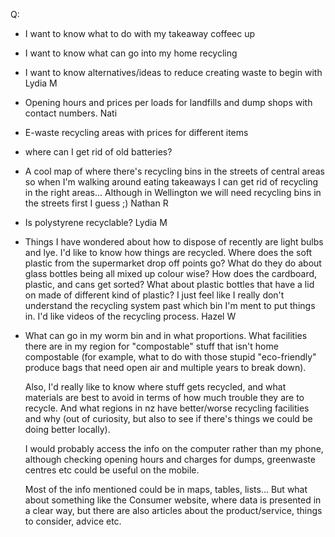 Q:

- I want to know what to do with my takeaway coffeec up
- I want to know what can go into my home recycling
- I want to know alternatives/ideas to reduce creating waste to begin with
Lydia M
- Opening hours and prices per loads for landfills and dump shops with contact numbers.
Nati
- E-waste recycling areas with prices for different items
- where can I get rid of old batteries?
- A cool map of where there's recycling bins in the streets of central areas so when I'm walking around eating takeaways I can get rid of recycling in the right areas... Although in Wellington we will need recycling bins in the streets first I guess ;)
Nathan R
-  Is polystyrene recyclable?
Lydia M
- Things I have wondered about how to dispose of recently are light bulbs and lye. I'd like to know how things are recycled. Where does the soft plastic from the supermarket drop off points go? What do they do about glass bottles being all mixed up colour wise? How does the cardboard, plastic, and cans get sorted? What about plastic bottles that have a lid on made of different kind of plastic? I just feel like I really don't understand the recycling system past which bin I'm ment to put things in. I'd like videos of the recycling process.
Hazel W
- What can go in my worm bin and in what proportions.
    What facilities there are in my region for "compostable" stuff that isn't home compostable (for example, what to do with those stupid "eco-friendly" produce bags that need open air and multiple years to break down).

    Also, I'd really like to know where stuff gets recycled, and what materials are best to avoid in terms of how much trouble they are to recycle.
    And what regions in nz have better/worse recycling facilities and why (out of curiosity, but also to see if there's things we could be doing better locally).

    I would probably access the info on the computer rather than my phone, although checking opening hours and charges for dumps, greenwaste centres etc could be useful on the mobile.

    Most of the info mentioned could be in maps, tables, lists... But what about something like the Consumer website, where data is presented in a clear way, but there are also articles about the product/service, things to consider, advice etc.